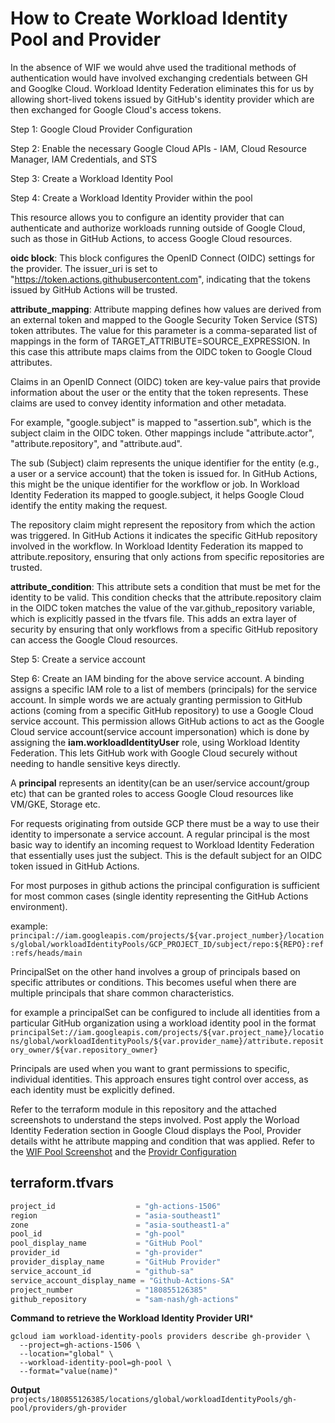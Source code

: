# How to Create Workload Identity Pool and Provider

In the absence of WIF we would ahve used the traditional methods of authentication would have involved exchanging credentials between GH and Googlke Cloud.  Workload Identity Federation eliminates this for us by allowing short-lived tokens issued by GitHub's identity provider which are then exchanged for Google Cloud's access tokens.

Step 1: Google Cloud Provider Configuration

Step 2: Enable the necessary Google Cloud APIs - IAM, Cloud Resource Manager, IAM Credentials, and STS

Step 3: Create a Workload Identity Pool

Step 4: Create a Workload Identity Provider within the pool

This resource allows you to configure an identity provider that can authenticate and authorize workloads running outside of Google Cloud, such as those in GitHub Actions, to access Google Cloud resources.

**oidc block**: This block configures the OpenID Connect (OIDC) settings for the provider. The issuer_uri is set to "<https://token.actions.githubusercontent.com>", indicating that the tokens issued by GitHub Actions will be trusted.

**attribute_mapping**: Attribute mapping defines how values are derived from an external token and mapped to the Google Security Token Service (STS) token attributes. The value for this parameter is a comma-separated list of mappings in the form of TARGET_ATTRIBUTE=SOURCE_EXPRESSION. In this case this attribute maps claims from the OIDC token to Google Cloud attributes. 

Claims in an OpenID Connect (OIDC) token are key-value pairs that provide information about the user or the entity that the token represents. These claims are used to convey identity information and other metadata.

For example, "google.subject" is mapped to "assertion.sub", which is the subject claim in the OIDC token. Other mappings include "attribute.actor", "attribute.repository", and "attribute.aud".

The sub (Subject) claim represents the unique identifier for the entity (e.g., a user or a service account) that the token is issued for.
In GitHub Actions, this might be the unique identifier for the workflow or job.
In Workload Identity Federation its mapped to google.subject, it helps Google Cloud identify the entity making the request.

The repository claim might represent the repository from which the action was triggered.
In GitHub Actions it indicates the specific GitHub repository involved in the workflow.
In Workload Identity Federation its mapped to attribute.repository, ensuring that only actions from specific repositories are trusted.

**attribute_condition**: This attribute sets a condition that must be met for the identity to be valid. This condition checks that the attribute.repository claim in the OIDC token matches the value of the var.github_repository variable, which is explicitly passed in the tfvars file. This adds an extra layer of security by ensuring that only workflows from a specific GitHub repository can access the Google Cloud resources.

Step 5: Create a service account

Step 6: Create an IAM binding for the above service account. A binding assigns a specific IAM role to a list of members (principals) for the service account. In simple words we are actualy granting permission to GitHub actions (coming from a specific GitHub repository) to use a Google Cloud service account.
This permission allows GitHub actions to act as the Google Cloud service account(service account impersonation) which is done by assigning the **iam.workloadIdentityUser** role, using Workload Identity Federation. This lets GitHub work with Google Cloud securely without needing to handle sensitive keys directly.

A **principal** represents an identity(can be an user/service account/group etc) that can be granted roles to access Google Cloud resources like VM/GKE, Storage etc.

For requests originating from outside GCP there must be a way to use their identity to impersonate a service account. A regular principal is the most basic way to identify an incoming request to Workload Identity Federation that essentially uses just the subject.
This is the default subject for an OIDC token issued in GitHub Actions.

For most purposes in github actions the principal configuration is sufficient for most common cases (single identity representing the GitHub Actions environment).

example: `principal://iam.googleapis.com/projects/${var.project_number}/locations/global/workloadIdentityPools/GCP_PROJECT_ID/subject/repo:${REPO}:ref:refs/heads/main`

PrincipalSet on the other hand involves a group of principals based on specific attributes or conditions. This becomes useful when there are multiple principals that share common characteristics.

for example a principalSet can be configured to include all identities from a particular GitHub organization using a workload identity pool in the format `principalSet://iam.googleapis.com/projects/${var.project_name}/locations/global/workloadIdentityPools/${var.provider_name}/attribute.repository_owner/${var.repository_owner}`

Principals are used when you want to grant permissions to specific, individual identities. This approach ensures tight control over access, as each identity must be explicitly defined.

Refer to the terraform module in this repository and the attached screenshots to understand the steps involved.
Post apply the Worload Identity Federation section in Google Cloud displays the Pool, Provider details witht he attribute mapping and condition that was applied. Refer to the [WIF Pool Screenshot](WIF_Pool_Provider.png) and the [Providr Configuration](Attribute-Mapping-Condition.png)

## terraform.tfvars

```terraform
project_id                  = "gh-actions-1506"
region                      = "asia-southeast1"
zone                        = "asia-southeast1-a"
pool_id                     = "gh-pool"
pool_display_name           = "GitHub Pool"
provider_id                 = "gh-provider"
provider_display_name       = "GitHub Provider"
service_account_id          = "github-sa"
service_account_display_name = "Github-Actions-SA"
project_number              = "180855126385"
github_repository           = "sam-nash/gh-actions"
```

**Command to retrieve the Workload Identity Provider URI***

```shell
gcloud iam workload-identity-pools providers describe gh-provider \
  --project=gh-actions-1506 \
  --location="global" \
  --workload-identity-pool=gh-pool \
  --format="value(name)"
```

**Output**
```projects/180855126385/locations/global/workloadIdentityPools/gh-pool/providers/gh-provider```
